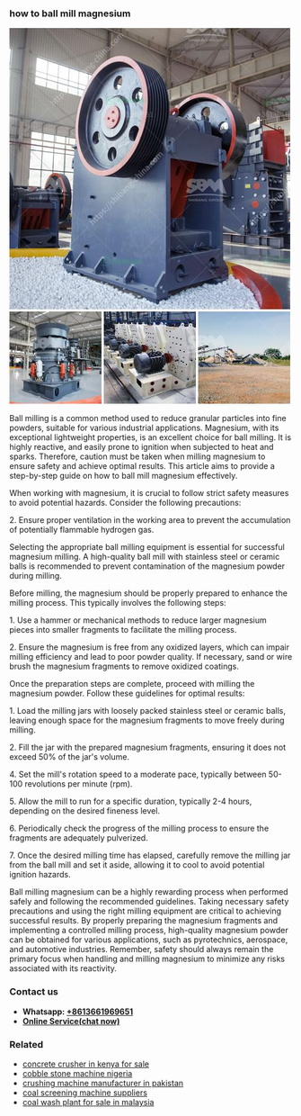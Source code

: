 <h3>how to ball mill magnesium</h3><img src='1702260414.jpg' alt=''><p>Ball milling is a common method used to reduce granular particles into fine powders, suitable for various industrial applications. Magnesium, with its exceptional lightweight properties, is an excellent choice for ball milling. It is highly reactive, and easily prone to ignition when subjected to heat and sparks. Therefore, caution must be taken when milling magnesium to ensure safety and achieve optimal results. This article aims to provide a step-by-step guide on how to ball mill magnesium effectively.</p><p>When working with magnesium, it is crucial to follow strict safety measures to avoid potential hazards. Consider the following precautions:</p><p>2. Ensure proper ventilation in the working area to prevent the accumulation of potentially flammable hydrogen gas.</p><p>Selecting the appropriate ball milling equipment is essential for successful magnesium milling. A high-quality ball mill with stainless steel or ceramic balls is recommended to prevent contamination of the magnesium powder during milling.</p><p>Before milling, the magnesium should be properly prepared to enhance the milling process. This typically involves the following steps:</p><p>1. Use a hammer or mechanical methods to reduce larger magnesium pieces into smaller fragments to facilitate the milling process.</p><p>2. Ensure the magnesium is free from any oxidized layers, which can impair milling efficiency and lead to poor powder quality. If necessary, sand or wire brush the magnesium fragments to remove oxidized coatings.</p><p>Once the preparation steps are complete, proceed with milling the magnesium powder. Follow these guidelines for optimal results:</p><p>1. Load the milling jars with loosely packed stainless steel or ceramic balls, leaving enough space for the magnesium fragments to move freely during milling.</p><p>2. Fill the jar with the prepared magnesium fragments, ensuring it does not exceed 50% of the jar's volume.</p><p>4. Set the mill's rotation speed to a moderate pace, typically between 50-100 revolutions per minute (rpm).</p><p>5. Allow the mill to run for a specific duration, typically 2-4 hours, depending on the desired fineness level.</p><p>6. Periodically check the progress of the milling process to ensure the fragments are adequately pulverized.</p><p>7. Once the desired milling time has elapsed, carefully remove the milling jar from the ball mill and set it aside, allowing it to cool to avoid potential ignition hazards. </p><p>Ball milling magnesium can be a highly rewarding process when performed safely and following the recommended guidelines. Taking necessary safety precautions and using the right milling equipment are critical to achieving successful results. By properly preparing the magnesium fragments and implementing a controlled milling process, high-quality magnesium powder can be obtained for various applications, such as pyrotechnics, aerospace, and automotive industries. Remember, safety should always remain the primary focus when handling and milling magnesium to minimize any risks associated with its reactivity.</p><h3>Contact us</h3><ul><li><strong>Whatsapp:&nbsp;<a href="https://wa.me/8613661969651">+8613661969651</a></strong></li><li><a href="https://swt.shibang-china.com/?git&amp;zhl&amp;how to ball mill magnesium"><strong>Online Service(chat now)</strong></a></li></ul><h3>Related</h3><ul><li><a href='concrete crusher in kenya for sale.md'>concrete crusher in kenya for sale</a></li><li><a href='cobble stone machine nigeria.md'>cobble stone machine nigeria</a></li><li><a href='crushing machine manufacturer in pakistan.md'>crushing machine manufacturer in pakistan</a></li><li><a href='coal screening machine suppliers.md'>coal screening machine suppliers</a></li><li><a href='coal wash plant for sale in malaysia.md'>coal wash plant for sale in malaysia</a></li></ul>